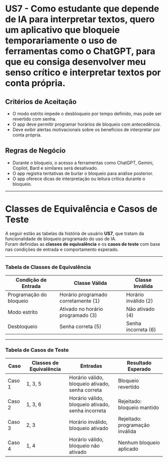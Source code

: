 # US7 - Como estudante que depende de IA para interpretar textos, quero um aplicativo que bloqueie temporariamente o uso de ferramentas como o ChatGPT, para que eu consiga desenvolver meu senso crítico e interpretar textos por conta própria.

## Critérios de Aceitação

- O modo estrito impede o desbloqueio por tempo definido, mas pode ser revertido com senha.
- O app deve permitir programar horários de bloqueio com antecedência.
- Deve exibir alertas motivacionais sobre os benefícios de interpretar por conta própria.

## Regras de Negócio

- Durante o bloqueio, o acesso a ferramentas como ChatGPT, Gemini, Copilot, Bard e similares será desativado.
- O app registra tentativas de burlar o bloqueio para análise posterior.
- O app oferece dicas de interpretação ou leitura crítica durante o bloqueio.
  
---

# Classes de Equivalência e Casos de Teste

A seguir estão as tabelas da história de usuário **US7**, que tratam da funcionalidade de bloqueio programado do uso de IA.  
Foram definidas as **classes de equivalência** e os **casos de teste** com base nas condições de entrada e comportamento esperado.

---

### Tabela de Classes de Equivalência

| Condição de Entrada          | Classe Válida                             | Classe Inválida         |
|-----------------------------|-------------------------------------------|--------------------------|
| Programação do bloqueio     | Horário programado corretamente (1)       | Horário inválido (2)     |
| Modo estrito                 | Ativado no horário programado (3)         | Não ativado (4)          |
| Desbloqueio                 | Senha correta (5)                         | Senha incorreta (6)      |

---

### Tabela de Casos de Teste

| Caso   | Classes de Equivalência | Entradas                                                 | Resultado Esperado             |
|--------|--------------------------|-----------------------------------------------------------|--------------------------------|
| Caso 1 | 1, 3, 5                  | Horário válido, bloqueio ativado, senha correta           | Bloqueio revertido           |
| Caso 2 | 1, 3, 6                  | Horário válido, bloqueio ativado, senha incorreta         | Rejeitado: bloqueio mantido  |
| Caso 3 | 2, 3                    | Horário inválido, bloqueio ativado                        | Rejeitado: programação inválida |
| Caso 4 | 1, 4                    | Horário válido, bloqueio não ativado                      | Nenhum bloqueio aplicado     |
